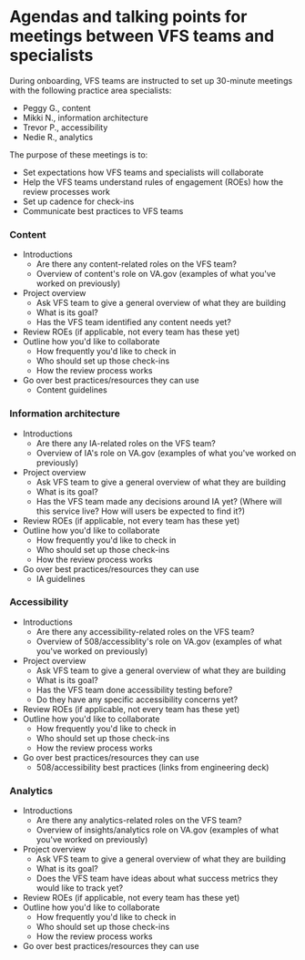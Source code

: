 # Agendas and talking points for meetings between VFS teams and specialists

During onboarding, VFS teams are instructed to set up 30-minute meetings with the following practice area specialists:
- Peggy G., content
- Mikki N., information architecture
- Trevor P., accessibility
- Nedie R., analytics

The purpose of these meetings is to:
- Set expectations how VFS teams and specialists will collaborate
- Help the VFS teams understand rules of engagement (ROEs) how the review processes work
- Set up cadence for check-ins
- Communicate best practices to VFS teams

### Content
- Introductions 
   - Are there any content-related roles on the VFS team?
   - Overview of content's role on VA.gov (examples of what you've worked on previously)
- Project overview
   - Ask VFS team to give a general overview of what they are building
   - What is its goal?
   - Has the VFS team identified any content needs yet?
- Review ROEs (if applicable, not every team has these yet)
- Outline how you'd like to collaborate
    - How frequently you'd like to check in
    - Who should set up those check-ins
    - How the review process works
- Go over best practices/resources they can use
    - Content guidelines

### Information architecture
- Introductions 
   - Are there any IA-related roles on the VFS team?
   - Overview of IA's role on VA.gov (examples of what you've worked on previously)
- Project overview
   - Ask VFS team to give a general overview of what they are building
   - What is its goal?
   - Has the VFS team made any decisions around IA yet? (Where will this service live? How will users be expected to find it?)
- Review ROEs (if applicable, not every team has these yet)
- Outline how you'd like to collaborate
    - How frequently you'd like to check in
    - Who should set up those check-ins
    - How the review process works
- Go over best practices/resources they can use
    - IA guidelines

### Accessibility
- Introductions 
   - Are there any accessibility-related roles on the VFS team?
   - Overview of 508/accessiblity's role on VA.gov (examples of what you've worked on previously)
- Project overview
   - Ask VFS team to give a general overview of what they are building
   - What is its goal?
   - Has the VFS team done accessibility testing before?
   - Do they have any specific accessibility concerns yet?
- Review ROEs (if applicable, not every team has these yet)
- Outline how you'd like to collaborate
    - How frequently you'd like to check in
    - Who should set up those check-ins
    - How the review process works
- Go over best practices/resources they can use
    - 508/accessibility best practices (links from engineering deck)

### Analytics
- Introductions 
   - Are there any analytics-related roles on the VFS team?
   - Overview of insights/analytics role on VA.gov (examples of what you've worked on previously)
- Project overview
   - Ask VFS team to give a general overview of what they are building
   - What is its goal?
   - Does the VFS team have ideas about what success metrics they would like to track yet?
- Review ROEs (if applicable, not every team has these yet)
- Outline how you'd like to collaborate
    - How frequently you'd like to check in
    - Who should set up those check-ins
    - How the review process works
- Go over best practices/resources they can use
